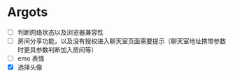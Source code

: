 # Argots

- [ ] 判断网络状态以及浏览器兼容性
- [ ] 房间分享功能，以及没有授权进入聊天室页面需要提示（聊天室地址携带参数时更具参数判断加入房间等）
- [ ] emo 表情
- [x] 选择头像
